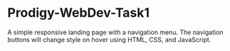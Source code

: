 # Prodigy-WebDev-Task1
 A simple responsive landing page with a navigation menu. The navigation buttons will change style on hover using HTML, CSS, and JavaScript.
